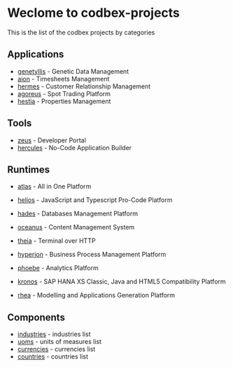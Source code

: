 # Weclome to codbex-projects

This is the list of the codbex projects by categories

## Applications

- [genetyllis](https://github.com/codbex/codbex-genetyllis) - Genetic Data Management
- [aion](https://github.com/codbex/codbex-aion) - Timesheets Management
- [hermes](https://github.com/codbex/codbex-hermes) - Customer Relationship Management
- [agoreus](https://github.com/codbex/codbex-agoreus) - Spot Trading Platform
- [hestia](https://github.com/codbex/codbex-hestia) - Properties Management

## Tools

- [zeus](https://github.com/codbex/codbex-zeus) - Developer Portal
- [hercules](https://github.com/codbex/codbex-hercules) - No-Code Application Builder

## Runtimes

- [atlas](https://github.com/codbex/codbex-atlas) - All in One Platform
- [helios](https://github.com/codbex/codbex-helios) - JavaScript and Typescript Pro-Code Platform
- [hades](https://github.com/codbex/codbex-hades) - Databases Management Platform
- [oceanus](https://github.com/codbex/codbex-oceanus) - Content Management System
- [theia](https://github.com/codbex/codbex-theia) - Terminal over HTTP

- [hyperion](https://github.com/codbex/codbex-hyperion) - Business Process Management Platform
- [phoebe](https://github.com/codbex/codbex-phoebe) - Analytics Platform
- [kronos](https://github.com/codbex/codbex-kronos) - SAP HANA XS Classic, Java and HTML5 Compatibility Platform
- [rhea](https://github.com/codbex/codbex-rhea) - Modelling and Applications Generation Platform

## Components

- [industries](https://github.com/codbex/codbex-industries) - industries list
- [uoms](https://github.com/codbex/codbex-uoms) - units of measures list
- [currencies](https://github.com/codbex/codbex-currencies) - currencies list
- [countries](https://github.com/codbex/codbex-countries) - countries list
